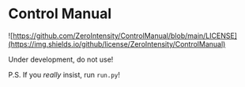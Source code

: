 # Control Manual

![https://github.com/ZeroIntensity/ControlManual/blob/main/LICENSE](https://img.shields.io/github/license/ZeroIntensity/ControlManual)

Under development, do not use!

P.S. If you *really* insist, run `run.py`!
